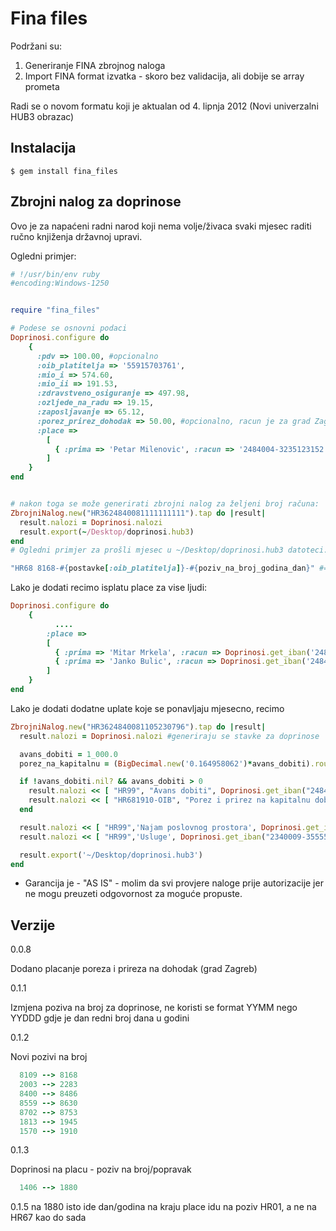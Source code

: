# Fina files

Podržani su:

1. Generiranje FINA zbrojnog naloga
2. Import FINA format izvatka - skoro bez validacija, ali dobije se array prometa

Radi se o novom formatu koji je aktualan od 4. lipnja 2012 (Novi univerzalni HUB3 obrazac)

##  Instalacija

    $ gem install fina_files

## Zbrojni nalog za doprinose

Ovo je za napaćeni radni narod koji nema volje/živaca svaki mjesec raditi ručno knjiženja državnoj upravi.

Ogledni primjer:


```ruby
# !/usr/bin/env ruby
#encoding:Windows-1250


require "fina_files"

# Podese se osnovni podaci
Doprinosi.configure do
    {
      :pdv => 100.00, #opcionalno
      :oib_platitelja => '55915703761',
      :mio_i => 574.60,
      :mio_ii => 191.53,
      :zdravstveno_osiguranje => 497.98,
      :ozljede_na_radu => 19.15,
      :zaposljavanje => 65.12,
      :porez_prirez_dohodak => 50.00, #opcionalno, racun je za grad Zagreb
      :place =>
        [
          { :prima => 'Petar Milenovic', :racun => '2484004-3235123152', :iznos => 3064.52 }
        ]
    }
end


# nakon toga se može generirati zbrojni nalog za željeni broj računa:
ZbrojniNalog.new("HR3624840081111111111").tap do |result|
  result.nalozi = Doprinosi.nalozi
  result.export(~/Desktop/doprinosi.hub3)
end
# Ogledni primjer za prošli mjesec u ~/Desktop/doprinosi.hub3 datoteci.
```

```ruby
"HR68 8168-#{postavke[:oib_platitelja]}-#{poziv_na_broj_godina_dan}" #=> "HR68 8168-58914703561-1210"
```

Lako je dodati recimo isplatu place za vise ljudi:

```ruby
Doprinosi.configure do
    {
          ....
        :place =>
        [
          { :prima => 'Mitar Mrkela', :racun => Doprinosi.get_iban('2484007-3255555551'), :iznos => 5700.00 },
          { :prima => 'Janko Bulic', :racun => Doprinosi.get_iban('2484007-3255555554'), :iznos => 5300.00 }
        ]
    }
end
```

Lako je dodati dodatne uplate koje se ponavljaju mjesecno, recimo


```ruby
ZbrojniNalog.new("HR3624840081105230796").tap do |result|
  result.nalozi = Doprinosi.nalozi #generiraju se stavke za doprinose

  avans_dobiti = 1_000.0
  porez_na_kapitalnu = (BigDecimal.new('0.164958062')*avans_dobiti).round(2) #za Zagreb

  if !avans_dobiti.nil? && avans_dobiti > 0
    result.nalozi << [ "HR99", "Avans dobiti", Doprinosi.get_iban("2484008-55555555555"), "Marko Jurjevac", avans_dobiti ]
    result.nalozi << [ "HR681910-OIB", "Porez i prirez na kapitalnu dobit", Doprinosi.get_iban("1001005-1713312009"), "POREZ I PRIREZ NA DOHODAK", porez_na_kapitalnu]
  end

  result.nalozi << [ "HR99",'Najam poslovnog prostora', Doprinosi.get_iban("2340009-3555555146"),"Ante Markovic", 5530.0 ]
  result.nalozi << [ "HR99",'Usluge', Doprinosi.get_iban("2340009-3555555555"),"Marko Markovic", 1000.0 ]

  result.export('~/Desktop/doprinosi.hub3')
end
```



* Garancija je - "AS IS" - molim da svi provjere naloge prije autorizacije jer ne mogu preuzeti odgovornost za moguće propuste.


Verzije
-------

0.0.8

Dodano placanje poreza i prireza na dohodak (grad Zagreb)

0.1.1

Izmjena poziva na broj za doprinose, ne koristi se format YYMM nego YYDDD gdje je dan redni broj dana u godini

0.1.2

Novi pozivi na broj

```ruby
  8109 --> 8168
  2003 --> 2283
  8400 --> 8486
  8559 --> 8630
  8702 --> 8753
  1813 --> 1945
  1570 --> 1910
```

0.1.3

Doprinosi na placu - poziv na broj/popravak

```ruby
  1406 --> 1880
```

0.1.5
  na 1880 isto ide dan/godina na kraju
  place idu na poziv HR01, a ne na HR67 kao do sada

